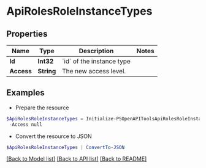 # ApiRolesRoleInstanceTypes
## Properties

Name | Type | Description | Notes
------------ | ------------- | ------------- | -------------
**Id** | **Int32** | &#x60;id&#x60; of the instance type | 
**Access** | **String** | The new access level. | 

## Examples

- Prepare the resource
```powershell
$ApiRolesRoleInstanceTypes = Initialize-PSOpenAPIToolsApiRolesRoleInstanceTypes  -Id null `
 -Access null
```

- Convert the resource to JSON
```powershell
$ApiRolesRoleInstanceTypes | ConvertTo-JSON
```

[[Back to Model list]](../README.md#documentation-for-models) [[Back to API list]](../README.md#documentation-for-api-endpoints) [[Back to README]](../README.md)

